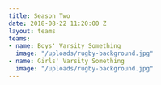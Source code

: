 ```yaml
---
title: Season Two
date: 2018-08-22 11:20:00 Z
layout: teams
teams:
- name: Boys' Varsity Something
  image: "/uploads/rugby-background.jpg"
- name: Girls' Varsity Something
  image: "/uploads/rugby-background.jpg"
---
```


